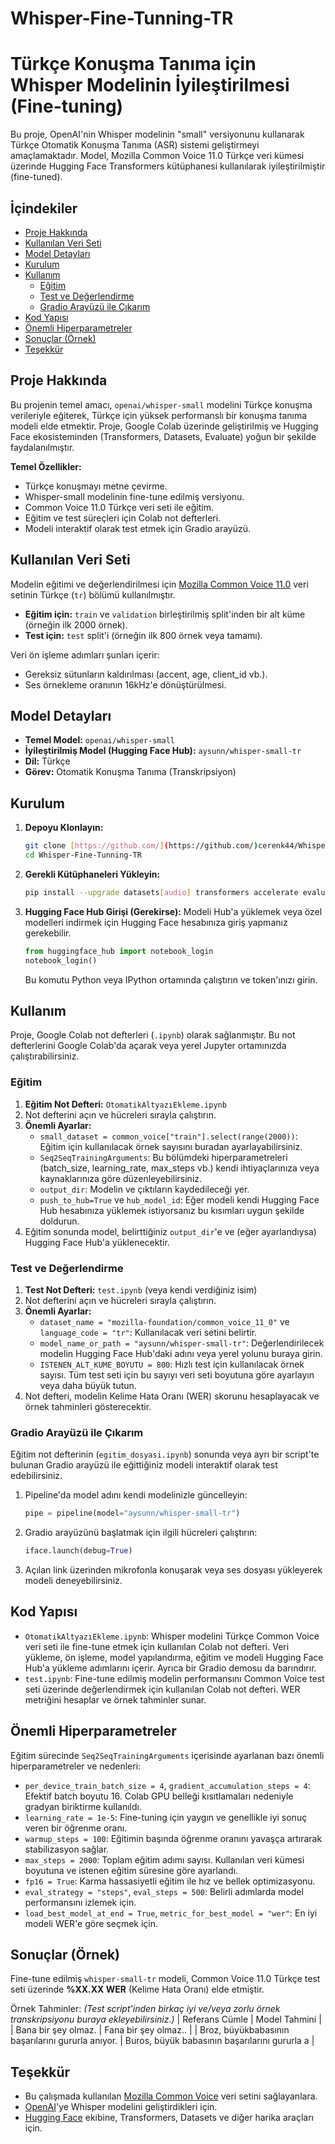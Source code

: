 # Whisper-Fine-Tunning-TR
# Türkçe Konuşma Tanıma için Whisper Modelinin İyileştirilmesi (Fine-tuning)

Bu proje, OpenAI'nin Whisper modelinin "small" versiyonunu kullanarak Türkçe Otomatik Konuşma Tanıma (ASR) sistemi geliştirmeyi amaçlamaktadır. Model, Mozilla Common Voice 11.0 Türkçe veri kümesi üzerinde Hugging Face Transformers kütüphanesi kullanılarak iyileştirilmiştir (fine-tuned).

##  İçindekiler

* [Proje Hakkında](#proje-hakkında)
* [Kullanılan Veri Seti](#kullanılan-veri-seti)
* [Model Detayları](#model-detayları)
* [Kurulum](#kurulum)
* [Kullanım](#kullanım)
    * [Eğitim](#eğitim)
    * [Test ve Değerlendirme](#test-ve-değerlendirme)
    * [Gradio Arayüzü ile Çıkarım](#gradio-arayüzü-ile-çıkarım)
* [Kod Yapısı](#kod-yapısı)
* [Önemli Hiperparametreler](#önemli-hiperparametreler)
* [Sonuçlar (Örnek)](#sonuçlar-örnek)
* [Teşekkür](#teşekkür)

## Proje Hakkında

Bu projenin temel amacı, `openai/whisper-small` modelini Türkçe konuşma verileriyle eğiterek, Türkçe için yüksek performanslı bir konuşma tanıma modeli elde etmektir. Proje, Google Colab üzerinde geliştirilmiş ve Hugging Face ekosisteminden (Transformers, Datasets, Evaluate) yoğun bir şekilde faydalanılmıştır.

**Temel Özellikler:**
* Türkçe konuşmayı metne çevirme.
* Whisper-small modelinin fine-tune edilmiş versiyonu.
* Common Voice 11.0 Türkçe veri seti ile eğitim.
* Eğitim ve test süreçleri için Colab not defterleri.
* Modeli interaktif olarak test etmek için Gradio arayüzü.

## Kullanılan Veri Seti

Modelin eğitimi ve değerlendirilmesi için [Mozilla Common Voice 11.0](https://commonvoice.mozilla.org/) veri setinin Türkçe (`tr`) bölümü kullanılmıştır.
* **Eğitim için:** `train` ve `validation` birleştirilmiş split'inden bir alt küme (örneğin ilk 2000 örnek).
* **Test için:** `test` split'i (örneğin ilk 800 örnek veya tamamı).

Veri ön işleme adımları şunları içerir:
* Gereksiz sütunların kaldırılması (accent, age, client_id vb.).
* Ses örnekleme oranının 16kHz'e dönüştürülmesi.

## Model Detayları

* **Temel Model:** `openai/whisper-small`
* **İyileştirilmiş Model (Hugging Face Hub):** `aysunn/whisper-small-tr`
* **Dil:** Türkçe
* **Görev:** Otomatik Konuşma Tanıma (Transkripsiyon)

## Kurulum

1.  **Depoyu Klonlayın:**
    ```bash
    git clone [https://github.com/](https://github.com/)cerenk44/Whisper-Fine-Tunning-TR.git
    cd Whisper-Fine-Tunning-TR
    ```

2.  **Gerekli Kütüphaneleri Yükleyin:**
    ```bash
    pip install --upgrade datasets[audio] transformers accelerate evaluate jiwer tensorboard gradio torch
    ```

3.  **Hugging Face Hub Girişi (Gerekirse):**
    Modeli Hub'a yüklemek veya özel modelleri indirmek için Hugging Face hesabınıza giriş yapmanız gerekebilir.
    ```python
    from huggingface_hub import notebook_login
    notebook_login()
    ```
    Bu komutu Python veya IPython ortamında çalıştırın ve token'ınızı girin.

## Kullanım

Proje, Google Colab not defterleri (`.ipynb`) olarak sağlanmıştır. Bu not defterlerini Google Colab'da açarak veya yerel Jupyter ortamınızda çalıştırabilirsiniz.

### Eğitim

1.  **Eğitim Not Defteri:** `OtomatikAltyazıEkleme.ipynb`
2.  Not defterini açın ve hücreleri sırayla çalıştırın.
3.  **Önemli Ayarlar:**
    * `small_dataset = common_voice["train"].select(range(2000))`: Eğitim için kullanılacak örnek sayısını buradan ayarlayabilirsiniz.
    * `Seq2SeqTrainingArguments`: Bu bölümdeki hiperparametreleri (batch_size, learning_rate, max_steps vb.) kendi ihtiyaçlarınıza veya kaynaklarınıza göre düzenleyebilirsiniz.
    * `output_dir`: Modelin ve çıktıların kaydedileceği yer.
    * `push_to_hub=True` ve `hub_model_id`: Eğer modeli kendi Hugging Face Hub hesabınıza yüklemek istiyorsanız bu kısımları uygun şekilde doldurun.
4.  Eğitim sonunda model, belirttiğiniz `output_dir`'e ve (eğer ayarlandıysa) Hugging Face Hub'a yüklenecektir.

### Test ve Değerlendirme

1.  **Test Not Defteri:** `test.ipynb` (veya kendi verdiğiniz isim)
2.  Not defterini açın ve hücreleri sırayla çalıştırın.
3.  **Önemli Ayarlar:**
    * `dataset_name = "mozilla-foundation/common_voice_11_0"` ve `language_code = "tr"`: Kullanılacak veri setini belirtir.
    * `model_name_or_path = "aysunn/whisper-small-tr"`: Değerlendirilecek modelin Hugging Face Hub'daki adını veya yerel yolunu buraya girin.
    * `ISTENEN_ALT_KUME_BOYUTU = 800`: Hızlı test için kullanılacak örnek sayısı. Tüm test seti için bu sayıyı veri seti boyutuna göre ayarlayın veya daha büyük tutun.
4.  Not defteri, modelin Kelime Hata Oranı (WER) skorunu hesaplayacak ve örnek tahminleri gösterecektir.

### Gradio Arayüzü ile Çıkarım

Eğitim not defterinin (`egitim_dosyasi.ipynb`) sonunda veya ayrı bir script'te bulunan Gradio arayüzü ile eğittiğiniz modeli interaktif olarak test edebilirsiniz.

1.  Pipeline'da model adını kendi modelinizle güncelleyin:
    ```python
    pipe = pipeline(model="aysunn/whisper-small-tr")
    ```
2.  Gradio arayüzünü başlatmak için ilgili hücreleri çalıştırın:
    ```python
    iface.launch(debug=True) 
    ```
3.  Açılan link üzerinden mikrofonla konuşarak veya ses dosyası yükleyerek modeli deneyebilirsiniz.

## Kod Yapısı

* `OtomatikAltyazıEkleme.ipynb`: Whisper modelini Türkçe Common Voice veri seti ile fine-tune etmek için kullanılan Colab not defteri. Veri yükleme, ön işleme, model yapılandırma, eğitim ve modeli Hugging Face Hub'a yükleme adımlarını içerir. Ayrıca bir Gradio demosu da barındırır.
* `test.ipynb`: Fine-tune edilmiş modelin performansını Common Voice test seti üzerinde değerlendirmek için kullanılan Colab not defteri. WER metriğini hesaplar ve örnek tahminler sunar.

##  Önemli Hiperparametreler

Eğitim sürecinde `Seq2SeqTrainingArguments` içerisinde ayarlanan bazı önemli hiperparametreler ve nedenleri:

* `per_device_train_batch_size = 4`, `gradient_accumulation_steps = 4`: Efektif batch boyutu 16. Colab GPU belleği kısıtlamaları nedeniyle gradyan biriktirme kullanıldı.
* `learning_rate = 1e-5`: Fine-tuning için yaygın ve genellikle iyi sonuç veren bir öğrenme oranı.
* `warmup_steps = 100`: Eğitimin başında öğrenme oranını yavaşça artırarak stabilizasyon sağlar.
* `max_steps = 2000`: Toplam eğitim adımı sayısı. Kullanılan veri kümesi boyutuna ve istenen eğitim süresine göre ayarlandı.
* `fp16 = True`: Karma hassasiyetli eğitim ile hız ve bellek optimizasyonu.
* `eval_strategy = "steps"`, `eval_steps = 500`: Belirli adımlarda model performansını izlemek için.
* `load_best_model_at_end = True`, `metric_for_best_model = "wer"`: En iyi modeli WER'e göre seçmek için.

## Sonuçlar (Örnek)

Fine-tune edilmiş `whisper-small-tr` modeli, Common Voice 11.0 Türkçe test seti üzerinde **%XX.XX WER** (Kelime Hata Oranı) elde etmiştir.

Örnek Tahminler:
*(Test script'inden birkaç iyi ve/veya zorlu örnek transkripsiyonu buraya ekleyebilirsiniz.)*
|  Referans Cümle                                      | Model Tahmini                                        |
|  Bana bir şey olmaz.                                 | Fana bir şey olmaz..                                 |
|  Broz, büyükbabasının başarılarını gururla anıyor.   | Buros, büyük babasının başarılarını gururla a        |

## Teşekkür

* Bu çalışmada kullanılan [Mozilla Common Voice](https://commonvoice.mozilla.org/) veri setini sağlayanlara.
* [OpenAI](https://openai.com/)'ye Whisper modelini geliştirdikleri için.
* [Hugging Face](https://huggingface.co/) ekibine, Transformers, Datasets ve diğer harika araçları için.
